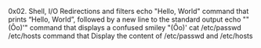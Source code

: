 0x02. Shell, I/O Redirections and filters
echo "Hello, World" command that prints “Hello, World”, followed by a new line to the standard output
echo "\"(Ôo)'" command  that displays a confused smiley "(Ôo)'
cat /etc/passwd /etc/hosts command that Display the content of /etc/passwd and /etc/hosts
